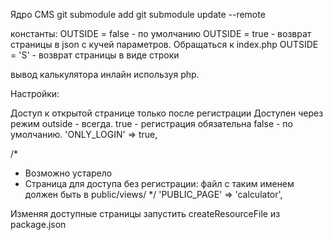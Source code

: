 Ядро CMS
git submodule add 
git submodule update --remote

константы:
 OUTSIDE = false - по умолчанию
 OUTSIDE = true - возврат страницы в json с кучей параметров. Обращаться к index.php
 OUTSIDE = 'S'  - возврат страницы в виде строки
 
 
 вывод калькулятора инлайн используя php.
 <?= require './calc/outside.php'; ?>

Настройки:

  Доступ к открытой странице только после регистрации
    Доступен через режим outside - всегда.
    true - регистрация обязательна
    false - по умолчанию.
  'ONLY_LOGIN' => true,
  
  /*
   * Возможно устарело
   * Страница для доступа без регистрации: файл с таким именем должен быть в public/views/
   */
  'PUBLIC_PAGE' => 'calculator',


Изменяя доступные страницы запустить createResourceFile из package.json
